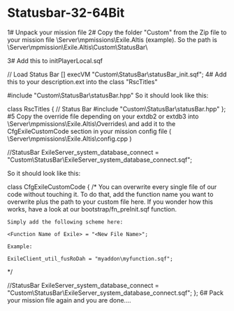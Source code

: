 # Statusbar-32-64Bit


1# Unpack your mission file 2# Copy the folder "Custom" from the Zip file to your mission file \Server\mpmissions\Exile.Altis (example). So the path is \Server\mpmission\Exile.Altis\Custom\StatusBar\

3# Add this to initPlayerLocal.sqf

// Load Status Bar [] execVM "Custom\StatusBar\statusBar_init.sqf"; 4# Add this to your description.ext into the class "RscTitles"

#include "Custom\StatusBar\statusBar.hpp" So it should look like this:

class RscTitles { // Status Bar #include "Custom\StatusBar\statusBar.hpp" }; #5 Copy the override file depending on your extdb2 or extdb3 into \Server\mpmissions\Exile.Altis\Overrides\ and add it to the CfgExileCustomCode section in your mission config file ( \Server\mpmissions\Exile.Altis\config.cpp )

//StatusBar ExileServer_system_database_connect = "Custom\StatusBar\ExileServer_system_database_connect.sqf";

So it should look like this:

class CfgExileCustomCode { /* You can overwrite every single file of our code without touching it. To do that, add the function name you want to overwrite plus the path to your custom file here. If you wonder how this works, have a look at our bootstrap/fn_preInit.sqf function.

	Simply add the following scheme here:

	<Function Name of Exile> = "<New File Name>";

	Example:

	ExileClient_util_fusRoDah = "myaddon\myfunction.sqf";
*/

//StatusBar
ExileServer_system_database_connect = "Custom\StatusBar\ExileServer_system_database_connect.sqf";
}; 6# Pack your mission file again and you are done....
